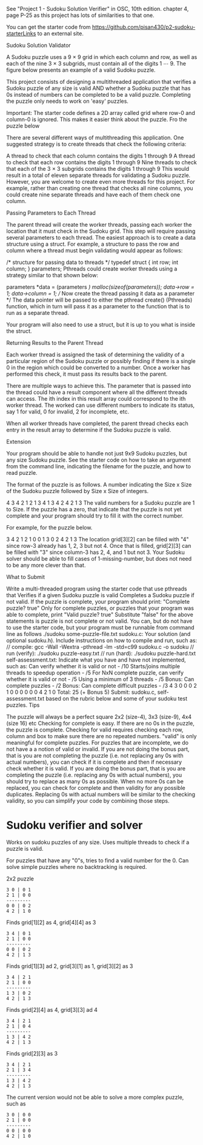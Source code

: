 See "Project 1 -  Sudoku Solution Verifier" in OSC, 10th edition. chapter 4, page P-25 as this project has lots of similarities to that one.

You can get the starter code from https://github.com/pisan430/p2-sudoku-starterLinks to an external site. 

Sudoku Solution Validator

A Sudoku puzzle uses a 9 × 9 grid in which each column and row, as well as each of the nine 3 × 3 subgrids, must contain all of the digits 1 ⋯ 9. The figure below presents an example of a valid Sudoku puzzle.

This project consists of designing a multithreaded application that verifies a Sudoku puzzle of any size is valid AND whether a Sudoku puzzle that has 0s instead of numbers can be completed to be a valid puzzle. Completing the puzzle only needs to work on 'easy' puzzles.

Important: The starter code defines a 2D array called grid where row-0 and column-0 is ignored. This makes it easier think about the puzzle. Fro the puzzle below


There are several different ways of multithreading this application. One suggested strategy is to create threads that check the following criteria:

A thread to check that each column contains the digits 1 through 9
A thread to check that each row contains the digits 1 through 9
Nine threads to check that each of the 3 × 3 subgrids contains the digits 1 through 9
This would result in a total of eleven separate threads for validating a Sudoku puzzle.  However, you are welcome to create even more threads for this project.  For example, rather than creating one thread that checks all nine columns, you could create nine separate threads and have each of them check one column.

Passing Parameters to Each Thread

The parent thread will create the worker threads, passing each worker the location that it must check in the Sudoku grid. This step will require passing several parameters to each thread. The easiest approach is to create a data structure using a struct.  For example, a structure to pass the row and column where a thread must begin validating would appear as follows:

/* structure for passing data to threads */
typedef struct {
    int row;
    int column;
} parameters;
Pthreads could create worker threads using a strategy similar to that shown below:

parameters *data = (parameters *) malloc(sizeof(parameters));
data->row = 1;
data->column = 1;
/* Now create the thread passing it data as a parameter */
The data pointer will be passed to either the pthread create() (Pthreads) function, which in turn will pass it as a parameter to the function that is to run as a separate thread.

Your program will also need to use a struct, but it is up to you what is inside the struct.

Returning Results to the Parent Thread

Each worker thread is assigned the task of determining the validity of a particular region of the Sudoku puzzle or possibly finding if there is a single 0 in the region which could be converted to a number. Once a worker has performed this check, it must pass its results back to the parent.

There are multiple ways to achieve this. The parameter that is passed into the thread could have a result component where all the different threads can access. The ith index in this result array could correspond to the ith worker thread. The worked can use different numbers to indicate its status, say 1 for valid, 0 for invalid, 2 for incomplete, etc.

When all worker threads have completed, the parent thread checks each entry in the result array to determine if the Sudoku puzzle is valid.

Extension

Your program should be able to handle not just 9x9 Sudoku puzzles, but any size Sudoku puzzle. See the starter code on how to take an argument from the command line, indicating the filename for the puzzle, and how to read puzzle.

The format of the puzzle is as follows. A number indicating the Size x Size of the Sudoku puzzle followed by Size x Size of integers.

4
3 4 2 1
2 1 3 4
1 3 4 2
4 2 1 3
The valid numbers for a Sudoku puzzle are 1 to Size. If the puzzle has a zero, that indicate that the puzzle is not yet complete and your program should try to fill it with the correct number.

For example, for the puzzle below.

3 4 2 1
2 1 0 0
1 3 0 2
4 2 1 3
The location grid[3][2] can be filled with "4" since row-3 already has 1, 2, 3 but not 4. Once that is filled, grid[2][3] can be filled with "3" since column-3 has 2, 4, and 1 but not 3. Your Sudoku solver should be able to fill cases of 1-missing-number, but does not need to be any more clever than that.

What to Submit

Write a multi-threaded program using the starter code that use pthreads that
Verifies if a given Sudoku puzzle is valid
Completes a Sudoku puzzle if not valid.
If the puzzle is complete, your program should print:
"Complete puzzle? true"
Only for complete puzzles, or puzzles that your program was able to complete, print
"Valid puzzle? true"
Substitute "false" for the above statements is puzzle is not complete or not valid.
You can, but do not have to use the starter code, but your program must be runnable from command line as follows
       ./sudoku some-puzzle-file.txt
sudoku.c: Your solution (and optional sudoku.h). Include instructions on how to compile and run, such as:
// compile: gcc -Wall -Wextra -pthread -lm -std=c99 sudoku.c -o sudoku
// run (verify): ./sudoku puzzle-easy.txt
// run (hard): ./sudoku puzzle-hard.txt
self-assessment.txt: Indicate what you have and have not implemented, such as:
Can verify whether it is valid or not - /10
Starts/joins multiple threads to speedup operation - /5
For NxN complete puzzle, can verify whether it is valid or not - /5
Using a minimum of 3 threads - /5 
Bonus: Can complete puzzles - /2
Bonus: Can complete difficult puzzles - /3
4 
3 0 0 0 
2 1 0 0
0 0 0 0
4 2 1 0
Total: 25 (+ Bonus 5)
Submit: sudoku.c, self-assessment.txt based on the rubric below and some of your sudoku test puzzles.
Tips

The puzzle will always be a perfect square 2x2 (size-4), 3x3 (size-9), 4x4 (size 16) etc
Checking for complete is easy. If there are no 0s in the puzzle, the puzzle is complete.
Checking for valid requires checking each row, column and box to make sure there are no repeated numbers. "valid" is only meaningful for complete puzzles. For puzzles that are incomplete, we do not have a a notion of valid or invalid.
If you are not doing the bonus part, that is you are not completing the puzzle (i.e. not replacing any 0s with actual numbers), you can check if it is complete and then if necessary check whether it is valid.
If you are doing the bonus part, that is you are completing the puzzle (i.e. replacing any 0s with actual numbers), you should try to replace as many 0s as possible. When no more 0s can be replaced, you can check for complete and then validity for any possible duplicates. Replacing 0s with actual numbers will be similar to the checking validity, so you can simplify your code by combining those steps.





# Sudoku verifier and solver

Works on sudoku puzzles of any size.
Uses multiple threads to check if a puzzle is valid.

For puzzles that have any "0"s, tries to find a valid number for the 0. Can solve simple puzzles where no backtracking is required.

2x2 puzzle

```
3 0 | 0 1
2 1 | 0 0
---------
0 0 | 0 2
4 2 | 1 0
```
Finds grid[1][2] as 4, grid[4][4] as 3
```
3 4 | 0 1
2 1 | 0 0
---------
0 0 | 0 2
4 2 | 1 3
```
Finds grid[1][3] ad 2, grid[3][1] as 1, grid[3][2] as 3
```
3 4 | 2 1
2 1 | 0 0
---------
1 3 | 0 2
4 2 | 1 3
```
Finds grid[2][4] as 4, grid[3][3] ad 4
```
3 4 | 2 1
2 1 | 0 4
---------
1 3 | 4 2
4 2 | 1 3
```
Finds grid[2][3] as 3
```
3 4 | 2 1
2 1 | 3 4
---------
1 3 | 4 2
4 2 | 1 3
```

The current version would not be able to solve a more complex puzzle, such as 
```
3 0 | 0 0
2 1 | 0 0
---------
0 0 | 0 0
4 2 | 1 0
```
